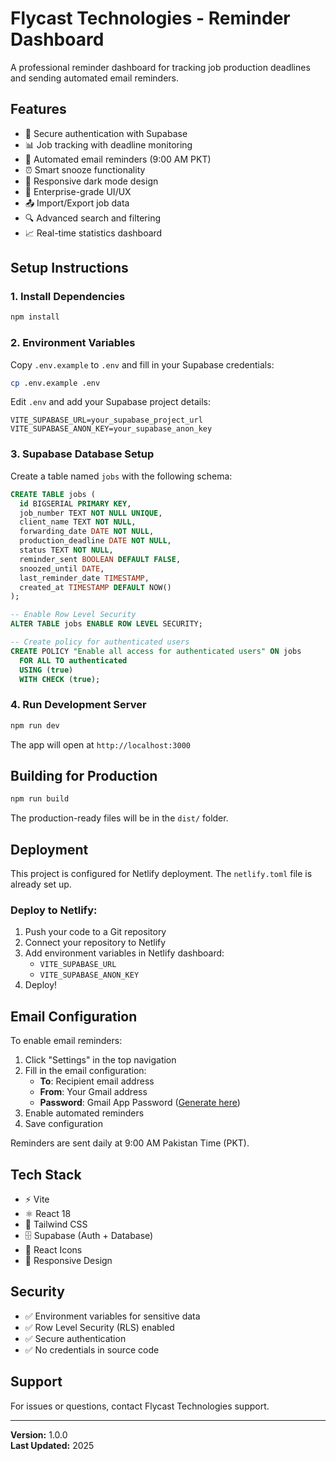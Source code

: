 # Flycast Technologies - Reminder Dashboard

A professional reminder dashboard for tracking job production deadlines and sending automated email reminders.

## Features

- 🔐 Secure authentication with Supabase
- 📊 Job tracking with deadline monitoring
- 📧 Automated email reminders (9:00 AM PKT)
- ⏰ Smart snooze functionality
- 📱 Responsive dark mode design
- 🎨 Enterprise-grade UI/UX
- 📤 Import/Export job data
- 🔍 Advanced search and filtering
- 📈 Real-time statistics dashboard

## Setup Instructions

### 1. Install Dependencies

```bash
npm install
```

### 2. Environment Variables

Copy `.env.example` to `.env` and fill in your Supabase credentials:

```bash
cp .env.example .env
```

Edit `.env` and add your Supabase project details:
```
VITE_SUPABASE_URL=your_supabase_project_url
VITE_SUPABASE_ANON_KEY=your_supabase_anon_key
```

### 3. Supabase Database Setup

Create a table named `jobs` with the following schema:

```sql
CREATE TABLE jobs (
  id BIGSERIAL PRIMARY KEY,
  job_number TEXT NOT NULL UNIQUE,
  client_name TEXT NOT NULL,
  forwarding_date DATE NOT NULL,
  production_deadline DATE NOT NULL,
  status TEXT NOT NULL,
  reminder_sent BOOLEAN DEFAULT FALSE,
  snoozed_until DATE,
  last_reminder_date TIMESTAMP,
  created_at TIMESTAMP DEFAULT NOW()
);

-- Enable Row Level Security
ALTER TABLE jobs ENABLE ROW LEVEL SECURITY;

-- Create policy for authenticated users
CREATE POLICY "Enable all access for authenticated users" ON jobs
  FOR ALL TO authenticated
  USING (true)
  WITH CHECK (true);
```

### 4. Run Development Server

```bash
npm run dev
```

The app will open at `http://localhost:3000`

## Building for Production

```bash
npm run build
```

The production-ready files will be in the `dist/` folder.

## Deployment

This project is configured for Netlify deployment. The `netlify.toml` file is already set up.

### Deploy to Netlify:

1. Push your code to a Git repository
2. Connect your repository to Netlify
3. Add environment variables in Netlify dashboard:
   - `VITE_SUPABASE_URL`
   - `VITE_SUPABASE_ANON_KEY`
4. Deploy!

## Email Configuration

To enable email reminders:

1. Click "Settings" in the top navigation
2. Fill in the email configuration:
   - **To**: Recipient email address
   - **From**: Your Gmail address
   - **Password**: Gmail App Password ([Generate here](https://support.google.com/accounts/answer/185833))
3. Enable automated reminders
4. Save configuration

Reminders are sent daily at 9:00 AM Pakistan Time (PKT).

## Tech Stack

- ⚡ Vite
- ⚛️ React 18
- 🎨 Tailwind CSS
- 🗄️ Supabase (Auth + Database)
- 🔔 React Icons
- 📱 Responsive Design

## Security

- ✅ Environment variables for sensitive data
- ✅ Row Level Security (RLS) enabled
- ✅ Secure authentication
- ✅ No credentials in source code

## Support

For issues or questions, contact Flycast Technologies support.

---

**Version:** 1.0.0  
**Last Updated:** 2025

